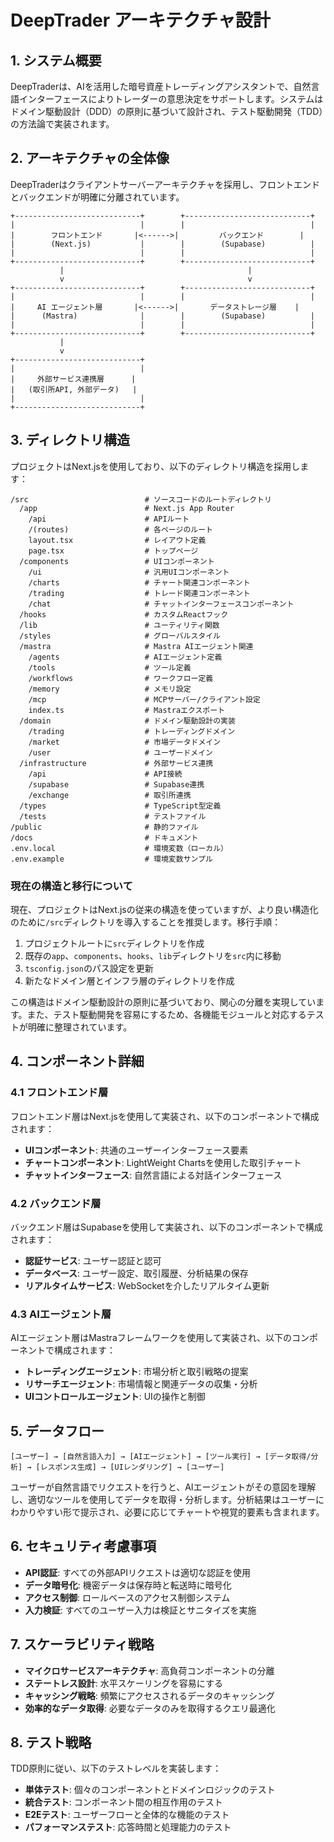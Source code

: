 # DeepTrader アーキテクチャ設計

## 1. システム概要

DeepTraderは、AIを活用した暗号資産トレーディングアシスタントで、自然言語インターフェースによりトレーダーの意思決定をサポートします。システムはドメイン駆動設計（DDD）の原則に基づいて設計され、テスト駆動開発（TDD）の方法論で実装されます。

## 2. アーキテクチャの全体像

DeepTraderはクライアントサーバーアーキテクチャを採用し、フロントエンドとバックエンドが明確に分離されています。

```
+----------------------------+        +----------------------------+
|                            |        |                            |
|        フロントエンド       |<------>|         バックエンド        |
|        (Next.js)           |        |        (Supabase)          |
|                            |        |                            |
+----------------------------+        +----------------------------+
           |                                         |
           v                                         v
+----------------------------+        +----------------------------+
|                            |        |                            |
|     AI エージェント層       |<------>|       データストレージ層    |
|      (Mastra)              |        |        (Supabase)          |
|                            |        |                            |
+----------------------------+        +----------------------------+
           |                                         
           v                                         
+----------------------------+                       
|                            |                       
|     外部サービス連携層      |                       
|   (取引所API, 外部データ)   |                       
|                            |                       
+----------------------------+                       
```

## 3. ディレクトリ構造

プロジェクトはNext.jsを使用しており、以下のディレクトリ構造を採用します：

```
/src                          # ソースコードのルートディレクトリ
  /app                        # Next.js App Router
    /api                      # APIルート
    /(routes)                 # 各ページのルート
    layout.tsx                # レイアウト定義
    page.tsx                  # トップページ
  /components                 # UIコンポーネント
    /ui                       # 汎用UIコンポーネント
    /charts                   # チャート関連コンポーネント
    /trading                  # トレード関連コンポーネント
    /chat                     # チャットインターフェースコンポーネント
  /hooks                      # カスタムReactフック
  /lib                        # ユーティリティ関数
  /styles                     # グローバルスタイル
  /mastra                     # Mastra AIエージェント関連
    /agents                   # AIエージェント定義
    /tools                    # ツール定義
    /workflows                # ワークフロー定義
    /memory                   # メモリ設定
    /mcp                      # MCPサーバー/クライアント設定
    index.ts                  # Mastraエクスポート
  /domain                     # ドメイン駆動設計の実装
    /trading                  # トレーディングドメイン
    /market                   # 市場データドメイン
    /user                     # ユーザードメイン
  /infrastructure             # 外部サービス連携
    /api                      # API接続
    /supabase                 # Supabase連携
    /exchange                 # 取引所連携
  /types                      # TypeScript型定義
  /tests                      # テストファイル
/public                       # 静的ファイル
/docs                         # ドキュメント
.env.local                    # 環境変数（ローカル）
.env.example                  # 環境変数サンプル
```

### 現在の構造と移行について

現在、プロジェクトはNext.jsの従来の構造を使っていますが、より良い構造化のために`/src`ディレクトリを導入することを推奨します。移行手順：

1. プロジェクトルートに`src`ディレクトリを作成
2. 既存の`app`、`components`、`hooks`、`lib`ディレクトリを`src`内に移動
3. `tsconfig.json`のパス設定を更新
4. 新たなドメイン層とインフラ層のディレクトリを作成

この構造はドメイン駆動設計の原則に基づいており、関心の分離を実現しています。また、テスト駆動開発を容易にするため、各機能モジュールと対応するテストが明確に整理されています。

## 4. コンポーネント詳細

### 4.1 フロントエンド層

フロントエンド層はNext.jsを使用して実装され、以下のコンポーネントで構成されます：

- **UIコンポーネント**: 共通のユーザーインターフェース要素
- **チャートコンポーネント**: LightWeight Chartsを使用した取引チャート
- **チャットインターフェース**: 自然言語による対話インターフェース

### 4.2 バックエンド層

バックエンド層はSupabaseを使用して実装され、以下のコンポーネントで構成されます：

- **認証サービス**: ユーザー認証と認可
- **データベース**: ユーザー設定、取引履歴、分析結果の保存
- **リアルタイムサービス**: WebSocketを介したリアルタイム更新

### 4.3 AIエージェント層

AIエージェント層はMastraフレームワークを使用して実装され、以下のコンポーネントで構成されます：

- **トレーディングエージェント**: 市場分析と取引戦略の提案
- **リサーチエージェント**: 市場情報と関連データの収集・分析
- **UIコントロールエージェント**: UIの操作と制御

## 5. データフロー

```
[ユーザー] → [自然言語入力] → [AIエージェント] → [ツール実行] → [データ取得/分析] → [レスポンス生成] → [UIレンダリング] → [ユーザー]
```

ユーザーが自然言語でリクエストを行うと、AIエージェントがその意図を理解し、適切なツールを使用してデータを取得・分析します。分析結果はユーザーにわかりやすい形で提示され、必要に応じてチャートや視覚的要素も含まれます。

## 6. セキュリティ考慮事項

- **API認証**: すべての外部APIリクエストは適切な認証を使用
- **データ暗号化**: 機密データは保存時と転送時に暗号化
- **アクセス制御**: ロールベースのアクセス制御システム
- **入力検証**: すべてのユーザー入力は検証とサニタイズを実施

## 7. スケーラビリティ戦略

- **マイクロサービスアーキテクチャ**: 高負荷コンポーネントの分離
- **ステートレス設計**: 水平スケーリングを容易にする
- **キャッシング戦略**: 頻繁にアクセスされるデータのキャッシング
- **効率的なデータ取得**: 必要なデータのみを取得するクエリ最適化

## 8. テスト戦略

TDD原則に従い、以下のテストレベルを実装します：

- **単体テスト**: 個々のコンポーネントとドメインロジックのテスト
- **統合テスト**: コンポーネント間の相互作用のテスト
- **E2Eテスト**: ユーザーフローと全体的な機能のテスト
- **パフォーマンステスト**: 応答時間と処理能力のテスト 
